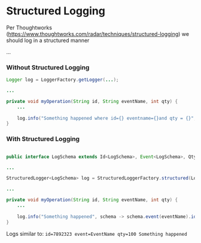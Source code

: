 # Structured Logging

Per Thoughtworks (https://www.thoughtworks.com/radar/techniques/structured-logging) we should log in a structured manner

...

### Without Structured Logging

```java
Logger log = LoggerFactory.getLogger(...);

...

private void myOperation(String id, String eventName, int qty) {
    ...
    
    log.info("Something happened where id={} eventname={}and qty = {}", id, qty, eventName);    // note mistakes misspellings
}
```

### With Structured Logging

```java

public interface LogSchema extends Id<LogSchema>, Event<LogSchema>, Qty<LogSchema>{}

...

StructuredLogger<LogSchema> log = StructuredLoggerFactory.structured(LogSchema.class);  // note: the library auto-generates the schema instance class

...

private void myOperation(String id, String eventName, int qty) {
    ...
    
    log.info("Something happened", schema -> schema.event(eventName).id(id).qty(qty));
}
```

Logs similar to: `id=7892323 event=EventName qty=100 Something happened`
